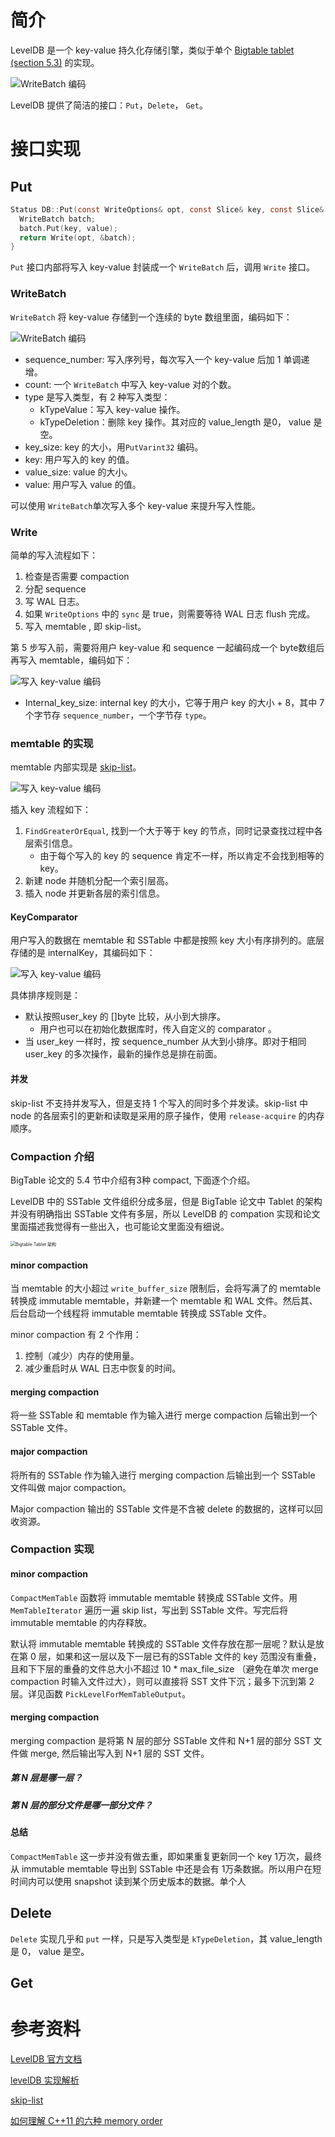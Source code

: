 # 简介

LevelDB 是一个 key-value 持久化存储引擎，类似于单个 [Bigtable tablet (section 5.3)](http://research.google.com/archive/bigtable.html) 的实现。

![WriteBatch 编码](../images/leveldb04.png)

LevelDB 提供了简洁的接口：`Put`，`Delete`， `Get`。


# 接口实现

## Put 

```c
Status DB::Put(const WriteOptions& opt, const Slice& key, const Slice& value) {
  WriteBatch batch;
  batch.Put(key, value);
  return Write(opt, &batch);
}
```

`Put` 接口内部将写入 key-value 封装成一个 `WriteBatch` 后，调用 `Write` 接口。

### WriteBatch

`WriteBatch` 将 key-value 存储到一个连续的 byte 数组里面，编码如下：

![WriteBatch 编码](../images/leveldb01.jpg)

* sequence_number: 写入序列号，每次写入一个 key-value 后加 1 单调递增。
* count: 一个 `WriteBatch` 中写入 key-value 对的个数。
* type 是写入类型，有 2 种写入类型：
  * kTypeValue：写入 key-value 操作。
  * kTypeDeletion：删除 key 操作。其对应的 value_length 是0， value 是空。
* key_size: key 的大小，用`PutVarint32` 编码。
* key: 用户写入的 key 的值。
* value_size: value 的大小。
* value: 用户写入 value 的值。

可以使用 `WriteBatch`单次写入多个 key-value 来提升写入性能。

### Write

简单的写入流程如下：

1. 检查是否需要 compaction
2. 分配 sequence
3. 写 WAL 日志。
4. 如果 `WriteOptions` 中的 `sync` 是 true，则需要等待 WAL 日志 flush 完成。
5. 写入 memtable , 即 skip-list。

第 5 步写入前，需要将用户 key-value 和 sequence 一起编码成一个 byte数组后再写入 memtable，编码如下：

![写入 key-value 编码](../images/leveldb02.jpg)

* Internal_key_size: internal key 的大小，它等于用户 key 的大小 + 8，其中 7 个字节存  `sequence_number`，一个字节存 `type`。

### memtable 的实现

memtable 内部实现是 [skip-list](https://homepage.cs.uiowa.edu/~ghosh/skip.pdf)。

![写入 key-value 编码](../images/leveldb03-skip-list.jpg)

插入 key 流程如下：

1. `FindGreaterOrEqual`, 找到一个大于等于 key 的节点，同时记录查找过程中各层索引信息。
   * 由于每个写入的 key 的 sequence 肯定不一样，所以肯定不会找到相等的 key。
2. 新建 node 并随机分配一个索引层高。
3. 插入 node 并更新各层的索引信息。



#### KeyComparator



用户写入的数据在 memtable 和 SSTable 中都是按照 key 大小有序排列的。底层存储的是 internalKey，其编码如下：

![写入 key-value 编码](../images/leveldb05.png)

具体排序规则是：

* 默认按照user_key 的 []byte 比较，从小到大排序。
  * 用户也可以在初始化数据库时，传入自定义的 comparator 。
* 当 user_key 一样时，按 sequence_number 从大到小排序。即对于相同 user_key 的多次操作，最新的操作总是排在前面。



#### 并发

skip-list 不支持并发写入，但是支持 1 个写入的同时多个并发读。skip-list 中 node 的各层索引的更新和读取是采用的原子操作，使用 `release-acquire` 的内存顺序。



### Compaction 介绍

BigTable 论文的 5.4 节中介绍有3种 compact, 下面逐个介绍。

LevelDB 中的 SSTable 文件组织分成多层，但是 BigTable 论文中 Tablet 的架构并没有明确指出 SSTable 文件有多层，所以 LevelDB 的 compation 实现和论文里面描述我觉得有一些出入，也可能论文里面没有细说。

<img src="../images/bigtable05.png" alt="Bigtable Tablet 架构" style="zoom:50%;" />



#### minor compaction

当 memtable 的大小超过  `write_buffer_size` 限制后，会将写满了的 memtable 转换成 immutable memtable，并新建一个 memtable 和 WAL 文件。然后其、后台启动一个线程将 immutable memtable 转换成 SSTable 文件。

minor compaction 有 2 个作用：

1. 控制（减少）内存的使用量。
2. 减少重启时从 WAL 日志中恢复的时间。

#### merging compaction

将一些 SSTable 和 memtable 作为输入进行 merge compaction 后输出到一个 SSTable 文件。

#### major compaction

将所有的 SSTable 作为输入进行 merging compaction 后输出到一个 SSTable 文件叫做 major compaction。

Major compaction 输出的 SSTable 文件是不含被 delete 的数据的，这样可以回收资源。 

### Compaction 实现

#### minor compaction

`CompactMemTable` 函数将 immutable memtable 转换成 SSTable 文件。用 `MemTableIterator` 遍历一遍 skip list，写出到 SSTable 文件。写完后将  immutable memtable 的内存释放。

默认将 immutable memtable 转换成的 SSTable 文件存放在那一层呢？默认是放在第 0 层，如果和这一层以及下一层已有的SSTable 文件的 key 范围没有重叠，且和下下层的重叠的文件总大小不超过 10 * max_file_size （避免在单次 merge compaction 时输入文件过大），则可以直接将 SST 文件下沉；最多下沉到第 2 层。详见函数 `PickLevelForMemTableOutput`。

#### merging compaction

merging compaction 是将第 N 层的部分 SSTable 文件和 N+1 层的部分 SST 文件做 merge, 然后输出写入到 N+1 层的 SST 文件。

##### 第 N 层是哪一层？



##### 第 N 层的部分文件是哪一部分文件？





#### 总结

`CompactMemTable` 这一步并没有做去重，即如果重复更新同一个 key 1万次，最终从 immutable memtable 导出到 SSTable 中还是会有 1万条数据。所以用户在短时间内可以使用 snapshot 读到某个历史版本的数据。单个人



## Delete

`Delete` 实现几乎和 `put` 一样，只是写入类型是 `kTypeDeletion`，其 value_length 是 0， value 是空。

## Get









# 参考资料

[LevelDB 官方文档](https://github.com/google/leveldb/tree/master/doc)

[levelDB 实现解析]([https://yuerblog.cc/wp-content/uploads/leveldb%E5%AE%9E%E7%8E%B0%E8%A7%A3%E6%9E%90.pdf](https://yuerblog.cc/wp-content/uploads/leveldb实现解析.pdf))

 [skip-list](https://homepage.cs.uiowa.edu/~ghosh/skip.pdf)

[如何理解 C++11 的六种 memory order](https://www.zhihu.com/question/24301047)

